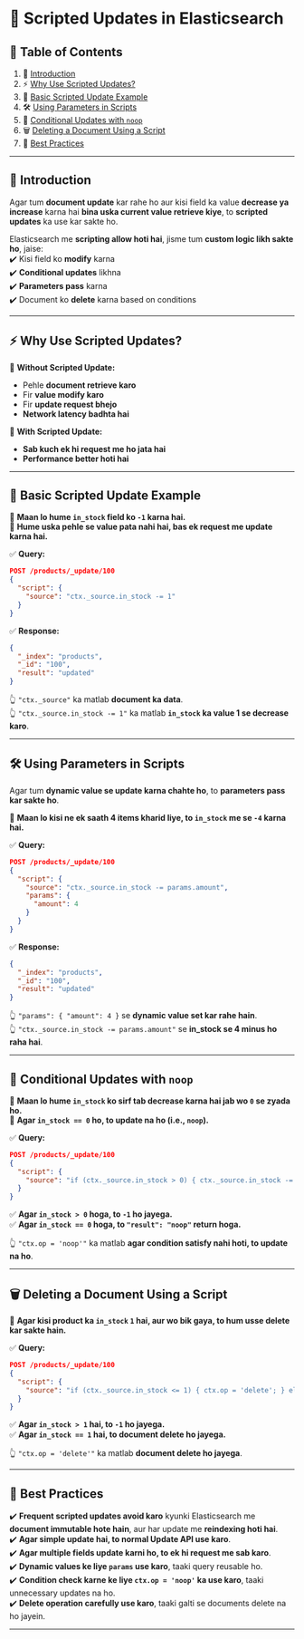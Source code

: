 # 📜 **Scripted Updates in Elasticsearch**  

## 📌 **Table of Contents**  
1. 🔹 [Introduction](#introduction)  
2. ⚡ [Why Use Scripted Updates?](#why-use-scripted-updates)  
3. 📝 [Basic Scripted Update Example](#basic-scripted-update-example)  
4. 🛠️ [Using Parameters in Scripts](#using-parameters-in-scripts)  
5. 🚀 [Conditional Updates with `noop`](#conditional-updates-with-noop)  
6. 🗑️ [Deleting a Document Using a Script](#deleting-a-document-using-a-script)  
7. 🎯 [Best Practices](#best-practices)  

---

## 🔹 **Introduction**  
Agar tum **document update** kar rahe ho aur kisi field ka value **decrease ya increase** karna hai **bina uska current value retrieve kiye**, to **scripted updates** ka use kar sakte ho.  

Elasticsearch me **scripting allow hoti hai**, jisme tum **custom logic likh sakte ho**, jaise:  
✔️ Kisi field ko **modify** karna  
✔️ **Conditional updates** likhna  
✔️ **Parameters pass** karna  
✔️ Document ko **delete** karna based on conditions  

---

## ⚡ **Why Use Scripted Updates?**  

🔹 **Without Scripted Update:**  
  - Pehle **document retrieve karo**  
  - Fir **value modify karo**  
  - Fir **update request bhejo**  
  - **Network latency badhta hai**  

🔹 **With Scripted Update:**  
  - **Sab kuch ek hi request me ho jata hai**  
  - **Performance better hoti hai**  

---

## 📝 **Basic Scripted Update Example**  

🔹 **Maan lo hume `in_stock` field ko `-1` karna hai.**  
🔹 **Hume uska pehle se value pata nahi hai, bas ek request me update karna hai.**  

✅ **Query:**  
```json
POST /products/_update/100
{
  "script": {
    "source": "ctx._source.in_stock -= 1"
  }
}
```

✅ **Response:**  
```json
{
  "_index": "products",
  "_id": "100",
  "result": "updated"
}
```

👆 `"ctx._source"` ka matlab **document ka data**.  
👆 `"ctx._source.in_stock -= 1"` ka matlab **`in_stock` ka value 1 se decrease karo**.  

---

## 🛠️ **Using Parameters in Scripts**  

Agar tum **dynamic value se update karna chahte ho**, to **parameters pass kar sakte ho**.  

🔹 **Maan lo kisi ne ek saath 4 items kharid liye, to `in_stock` me se `-4` karna hai.**  

✅ **Query:**  
```json
POST /products/_update/100
{
  "script": {
    "source": "ctx._source.in_stock -= params.amount",
    "params": {
      "amount": 4
    }
  }
}
```

✅ **Response:**  
```json
{
  "_index": "products",
  "_id": "100",
  "result": "updated"
}
```

👆 `"params": { "amount": 4 }` se **dynamic value set kar rahe hain**.  
👆 `"ctx._source.in_stock -= params.amount"` se **in_stock se 4 minus ho raha hai**.  

---

## 🚀 **Conditional Updates with `noop`**  

🔹 **Maan lo hume `in_stock` ko sirf tab decrease karna hai jab wo `0` se zyada ho.**  
🔹 **Agar `in_stock == 0` ho, to update na ho (i.e., `noop`).**  

✅ **Query:**  
```json
POST /products/_update/100
{
  "script": {
    "source": "if (ctx._source.in_stock > 0) { ctx._source.in_stock -= 1; } else { ctx.op = 'noop'; }"
  }
}
```

✅ **Agar `in_stock > 0` hoga, to `-1` ho jayega.**  
✅ **Agar `in_stock == 0` hoga, to `"result": "noop"` return hoga.**  

👆 `"ctx.op = 'noop'"` ka matlab **agar condition satisfy nahi hoti, to update na ho**.  

---

## 🗑️ **Deleting a Document Using a Script**  

🔹 **Agar kisi product ka `in_stock` `1` hai, aur wo bik gaya, to hum usse delete kar sakte hain.**  

✅ **Query:**  
```json
POST /products/_update/100
{
  "script": {
    "source": "if (ctx._source.in_stock <= 1) { ctx.op = 'delete'; } else { ctx._source.in_stock -= 1; }"
  }
}
```

✅ **Agar `in_stock > 1` hai, to `-1` ho jayega.**  
✅ **Agar `in_stock == 1` hai, to document delete ho jayega.**  

👆 `"ctx.op = 'delete'"` ka matlab **document delete ho jayega**.  

---

## 🎯 **Best Practices**  

✔️ **Frequent scripted updates avoid karo** kyunki Elasticsearch me **document immutable hote hain**, aur har update me **reindexing hoti hai**.  
✔️ **Agar simple update hai, to normal Update API use karo**.  
✔️ **Agar multiple fields update karni ho, to ek hi request me sab karo**.  
✔️ **Dynamic values ke liye `params` use karo**, taaki query reusable ho.  
✔️ **Condition check karne ke liye `ctx.op = 'noop'` ka use karo**, taaki unnecessary updates na ho.  
✔️ **Delete operation carefully use karo**, taaki galti se documents delete na ho jayein.  

---

